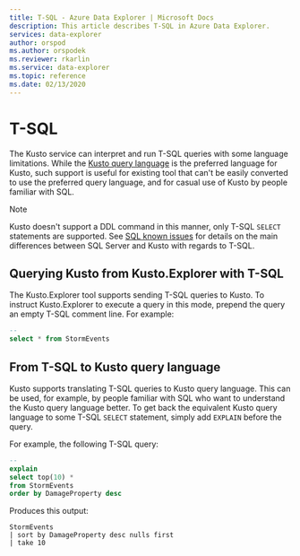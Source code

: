 ```yaml
---
title: T-SQL - Azure Data Explorer | Microsoft Docs
description: This article describes T-SQL in Azure Data Explorer.
services: data-explorer
author: orspod
ms.author: orspodek
ms.reviewer: rkarlin
ms.service: data-explorer
ms.topic: reference
ms.date: 02/13/2020
---
```

# T-SQL

The Kusto service can interpret and run T-SQL queries with some language limitations.
While the [Kusto query language](../../query/index.md) is the preferred language
for Kusto, such support is useful for existing tool that can't be easily converted
to use the preferred query language, and for casual use of Kusto by people familiar
with SQL.

> [!NOTE]
> Kusto doesn't support a DDL command in this manner, only T-SQL
> `SELECT` statements are supported. See [SQL known issues](./sqlknownissues.md) for
> details on the main differences between SQL Server and Kusto with regards to
> T-SQL.

## Querying Kusto from Kusto.Explorer with T-SQL

The Kusto.Explorer tool supports sending T-SQL queries to Kusto.
To instruct Kusto.Explorer to execute a query in this mode,
prepend the query an empty T-SQL comment line. For example:

```sql
--
select * from StormEvents
```

## From T-SQL to Kusto query language

Kusto supports translating T-SQL queries to Kusto query language. This can be
used, for example, by people familiar with SQL who want to understand the
Kusto query language better. To get back the equivalent Kusto query language
to some T-SQL `SELECT` statement, simply add `EXPLAIN` before the query.

For example, the following T-SQL query:

```sql
--
explain
select top(10) *
from StormEvents
order by DamageProperty desc
```

Produces this output:

```kusto
StormEvents
| sort by DamageProperty desc nulls first
| take 10
```